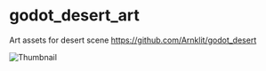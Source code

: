 # godot_desert_art
Art assets for desert scene https://github.com/Arnklit/godot_desert

![Thumbnail](https://user-images.githubusercontent.com/4955051/124104161-e7c00e00-da59-11eb-8348-aadee671447c.jpg)
